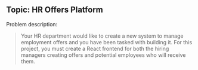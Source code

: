 ## Topic: HR Offers Platform

Problem description:
> Your HR department would like to create a new system to manage employment offers and you have been tasked with building it. For this project, you must create a React frontend for both the hiring managers creating offers and potential employees who will receive them.

